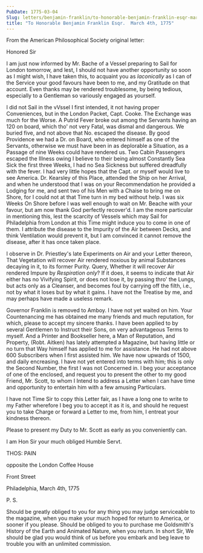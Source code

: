 ```yaml
---
PubDate: 1775-03-04
Slug: letters/benjamin-franklin/to-honorable-benjamin-franklin-esqr-march-4th-1775
title: "To Honorable Benjamin Franklin Esqr.  March 4th, 1775"
---
```


   From the American Philosophical Society original letter:

   Honored Sir

   I am just now informed by Mr. Bache of a Vessel preparing to Sail for
   London tomorrow, and lest, I should not have another opportunity so soon as
   I might wish, I have taken this, to acquaint you as *laconically* as I can
   of the Service your good favours have been to me, and my Gratitude on that
   account. Even thanks may be rendered troublesome, by being tedious,
   especially to a Gentleman so variously engaged as yourself.

   I did not Sail in the vVssel I first intended, it not having proper
   Conveniences, but in the London Packet, Capt. Cooke. The Exchange was
   much for the Worse. A Putrid Fever broke out among the Servants having an
   120 on board, which tho' not very Fatal, was dismal and dangerous. We
   buried five, and not above that No. escaped the disease. By good
   Providence we had a Dr. on Board, who entered himself as one of the
   Servants, otherwise we must have been in as deplorable a Situation, as a
   Passage of nine Weeks could have rendered us. Two Cabin Passengers escaped
   the Illness owing I believe to their being almost Constantly Sea Sick the
   first three Weeks, I had no Sea Sickness but suffered dreadfully with
   the fever. I had very little hopes that the Capt. or myself would live
   to see America. Dr. Kearsley of this Place, attended the Ship on her
   Arrival, and when he understood that I was on your Recommendation he
   provided a Lodging for me, and sent two of his Men with a Chaise to bring
   me on Shore, for I could not at that Time turn in my bed without help. I
   was six Weeks On Shore before I was well enough to wait on Mr. Beache with
   your favour, but am now thank God perfectly recover'd. I am the more
   particular in mentioning this, lest the scarcity of Vessels which may
   Sail for Philadelphia from London at this Time might induce you to come
   in one of them. I attribute the disease to the Impurity of the Air between
   Decks, and think Ventilation would prevent it, but I am convinced it
   cannot remove the disease, after it has once taken place.

   I observe in Dr. Priestley's late Experiments on Air and your Letter
   thereon, That Vegetation will recover Air rendered noxious by animal
   Substances decaying in it, to its former Purity. Query, Whether it will
   recover Air rendered Impure by *Respiration only*? If it does, it seems to
   indicate that Air either has no Vivifying Spirit, or does not lose it, by
   passing thro' the Lungs, but acts only as a Cleanser, and becomes foul
   by carrying off the filth, i.e., not by what it loses but by what it gains.
   I have not the Treatise by me, and may perhaps have made a useless remark.

   Governor Franklin is removed to Amboy. I have not yet waited on him. Your
   Countenancing me has obtained me many friends and much reputation, for
   which, please to accept my sincere thanks. I have been applied to by
   several Gentlemen to Instruct their Sons, on very advantageous Terms to
   myself. And a Printer and Bookseller here, a Man of Reputation, and
   Property, (Robt. Aitken) has lately attempted a Magazine, but having
   little or no turn that Way himself has applied to me for assistance. He
   had not above 600 Subscribers when I first assisted him. We have now
   upwards of 1500, and daily encreasing. I have not yet entered into terms
   with him; this is only the Second Number, the first I was not Concerned
   in. I beg your acceptance of one of the enclosed, and request you to
   present the other to my good Friend, Mr. Scott, to whom I Intend to
   address a Letter when I can have time and opportunity to entertain him
   with a few amusing Particulars.

   I have not Time Sir to copy this Letter fair, as I have a long one to
   write to my Father wherefore I beg you to accept it as it is, and should
   he request you to take Charge or forward a Letter to me, from him, I
   entreat your kindness thereon.

   Please to present my Duty to Mr. Scott as early as you conveniently can. 
   
   I am Hon Sir your much obliged Humble Servt.

   THOS: PAIN

   opposite the London Coffee House

   Front Street
   
   Philadelphia, March 4th, 1775

   P. S.

   Should be greatly obliged to you for any thing you may judge serviceable
   to the magazine, when you make your much hoped for return to America, or
   sooner if you please. Should be obliged to you to purchase me Goldsmith's
   History of the Earth and Animated Nature, when you return. In short Sir,
   We should be glad you would think of us before you embark and beg leave to
   trouble you with an unlimited commission.


